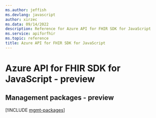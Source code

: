 ```yaml
---
ms.author: jeffish
ms.devlang: javascript
author: xirzec
ms.data: 09/14/2022
description: Reference for Azure API for FHIR SDK for JavaScript
ms.service: apiforfhir
ms.topic: reference
title: Azure API for FHIR SDK for JavaScript
---
```

# Azure API for FHIR SDK for JavaScript - preview

## Management packages - preview
[!INCLUDE [mgmt-packages](api-for-fhir-mgmt-index.md)]
